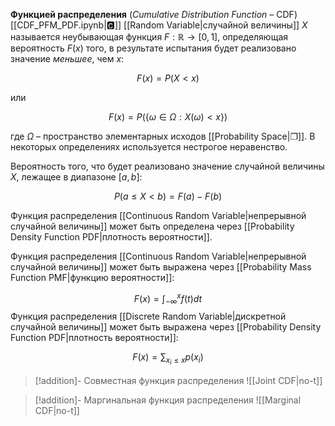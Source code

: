 
**Функцией распределения** (*Cumulative Distribution Function* – CDF) [[CDF_PFM_PDF.ipynb|🅲]] [[Random Variable|случайной величины]] $X$ называется неубывающая функция $F: ℝ→[0,1]$, определяющая вероятность $F(x)$ того, в результате испытания будет реализовано значение *меньшее*, чем $x$:

$$
F(x) = P(X<x)
$$

или 

$$
F(x) = P(\{\omega \in \Omega : X(\omega) < x\})
$$

где $\Omega$ – пространство элементарных исходов [[Probability Space|❐]]. В некоторых определениях используется нестрогое неравенство.

Вероятность того, что будет реализовано значение случайной величины $X$, лежащее в диапазоне $[a,b]$:

$$
P(a \leq X < b) = F(a) - F(b)
$$

Функция распределения [[Continuous Random Variable|непрерывной случайной величины]] может быть определена через [[Probability Density Function PDF|плотность вероятности]].

Функция распределения [[Continuous Random Variable|непрерывной случайной величины]] может быть выражена через [[Probability Mass Function PMF|функцию вероятности]]:

$$
F(x)=\int_{-∞}^x f(t)dt
$$
Функция распределения [[Discrete Random Variable|дискретной случайной величины]] может быть выражена через [[Probability Density Function PDF|плотность вероятности]]:

$$
F(x) = \sum_{x_i≤x} p(x_i)
$$

>[!addition]- Совместная функция распределения
![[Joint CDF|no-t]]

>[!addition]- Маргинальная функция распределения
>![[Marginal CDF|no-t]]

